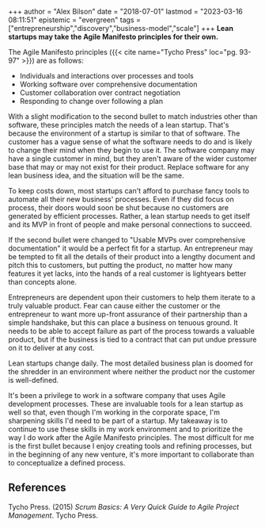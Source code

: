 +++
author = "Alex Bilson"
date = "2018-07-01"
lastmod = "2023-03-16 08:11:51"
epistemic = "evergreen"
tags = ["entrepreneurship","discovery","business-model","scale"]
+++
**Lean startups may take the Agile Manifesto principles for their own.**

The Agile Manifesto principles ({{< cite name="Tycho Press" loc="pg. 93-97" >}}) are as follows:

* Individuals and interactions over processes and tools
* Working software over comprehensive documentation
* Customer collaboration over contract negotiation
* Responding to change over following a plan

With a slight modification to the second bullet to match industries other than software, these principles match the needs of a lean startup. That's because the environment of a startup is similar to that of software. The customer has a vague sense of what the software needs to do and is likely to change their mind when they begin to use it. The software company may have a single customer in mind, but they aren't aware of the wider customer base that may or may not exist for their product. Replace software for any lean business idea, and the situation will be the same.

To keep costs down, most startups can't afford to purchase fancy tools to automate all their new business' processes. Even if they did focus on process, their doors would soon be shut because no customers are generated by efficient processes. Rather, a lean startup needs to get itself and its MVP in front of people and make personal connections to succeed.

If the second bullet were changed to "Usable MVPs over comprehensive documentation" it would be a perfect fit for a startup. An entrepreneur may be tempted to fit all the details of their product into a lengthy document and pitch this to customers, but putting the product, no matter how many features it yet lacks, into the hands of a real customer is lightyears better than concepts alone.

Entrepreneurs are dependent upon their customers to help them iterate to a truly valuable product. Fear can cause either the customer or the entrepreneur to want more up-front assurance of their partnership than a simple handshake, but this can place a business on tenuous ground. It needs to be able to accept failure as part of the process towards a valuable product, but if the business is tied to a contract that can put undue pressure on it to deliver at any cost.

Lean startups change daily. The most detailed business plan is doomed for the shredder in an environment where neither the product nor the customer is well-defined.

It's been a privilege to work in a software company that uses Agile development processes. These are invaluable tools for a lean startup as well so that, even though I'm working in the corporate space, I'm sharpening skills I'd need to be part of a startup. My takeaway is to continue to use these skills in my work environment and to prioritize the way I do work after the Agile Manifesto principles. The most difficult for me is the first bullet because I enjoy creating tools and refining processes, but in the beginning of any new venture, it's more important to collaborate than to conceptualize a defined process.

## References

Tycho Press. (2015) _Scrum Basics: A Very Quick Guide to Agile Project Management_. Tycho Press.
